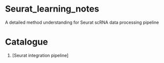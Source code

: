 # Seurat_learning_notes
A detailed method understanding for Seurat scRNA data processing pipeline

# Catalogue

1. [Seurat integration pipeline]